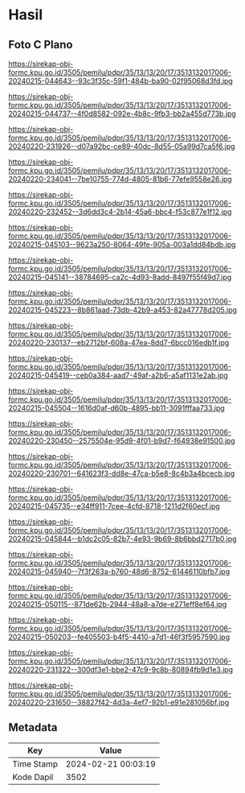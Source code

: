 # Hasil

## Foto C Plano

https://sirekap-obj-formc.kpu.go.id/3505/pemilu/pdpr/35/13/13/20/17/3513132017006-20240215-044643--93c3f35c-59f1-484b-ba90-02f95068d3fd.jpg

https://sirekap-obj-formc.kpu.go.id/3505/pemilu/pdpr/35/13/13/20/17/3513132017006-20240215-044737--4f0d8582-092e-4b8c-9fb3-bb2a455d773b.jpg

https://sirekap-obj-formc.kpu.go.id/3505/pemilu/pdpr/35/13/13/20/17/3513132017006-20240220-231926--d07a92bc-ce89-40dc-8d55-05a99d7ca5f6.jpg

https://sirekap-obj-formc.kpu.go.id/3505/pemilu/pdpr/35/13/13/20/17/3513132017006-20240220-234041--7be10755-774d-4805-81b6-77efe9558e26.jpg

https://sirekap-obj-formc.kpu.go.id/3505/pemilu/pdpr/35/13/13/20/17/3513132017006-20240220-232452--3d6dd3c4-2b14-45a6-bbc4-f53c877e1f12.jpg

https://sirekap-obj-formc.kpu.go.id/3505/pemilu/pdpr/35/13/13/20/17/3513132017006-20240215-045103--9623a250-8064-49fe-905a-003a1dd84bdb.jpg

https://sirekap-obj-formc.kpu.go.id/3505/pemilu/pdpr/35/13/13/20/17/3513132017006-20240215-045141--38784695-ca2c-4d93-8add-8497f55f49d7.jpg

https://sirekap-obj-formc.kpu.go.id/3505/pemilu/pdpr/35/13/13/20/17/3513132017006-20240215-045223--8b861aad-73db-42b9-a453-82a47778d205.jpg

https://sirekap-obj-formc.kpu.go.id/3505/pemilu/pdpr/35/13/13/20/17/3513132017006-20240220-230137--eb2712bf-608a-47ea-8dd7-6bcc016edb1f.jpg

https://sirekap-obj-formc.kpu.go.id/3505/pemilu/pdpr/35/13/13/20/17/3513132017006-20240215-045419--ceb0a384-aad7-49af-a2b6-a5af1131e2ab.jpg

https://sirekap-obj-formc.kpu.go.id/3505/pemilu/pdpr/35/13/13/20/17/3513132017006-20240215-045504--1616d0af-d60b-4895-bb11-3091fffaa733.jpg

https://sirekap-obj-formc.kpu.go.id/3505/pemilu/pdpr/35/13/13/20/17/3513132017006-20240220-230450--2575504e-95d9-4f01-b9d7-f64938e91500.jpg

https://sirekap-obj-formc.kpu.go.id/3505/pemilu/pdpr/35/13/13/20/17/3513132017006-20240220-230701--641623f3-dd8e-47ca-b5e8-8c4b3a4bcecb.jpg

https://sirekap-obj-formc.kpu.go.id/3505/pemilu/pdpr/35/13/13/20/17/3513132017006-20240215-045735--e34ff911-7cee-4cfd-8718-1211d2f60ecf.jpg

https://sirekap-obj-formc.kpu.go.id/3505/pemilu/pdpr/35/13/13/20/17/3513132017006-20240215-045844--b1dc2c05-82b7-4e93-9b69-8b6bbd2717b0.jpg

https://sirekap-obj-formc.kpu.go.id/3505/pemilu/pdpr/35/13/13/20/17/3513132017006-20240215-045940--7f3f263a-b760-48d6-8752-61446110bfb7.jpg

https://sirekap-obj-formc.kpu.go.id/3505/pemilu/pdpr/35/13/13/20/17/3513132017006-20240215-050115--871de62b-2944-48a8-a7de-e271eff8ef64.jpg

https://sirekap-obj-formc.kpu.go.id/3505/pemilu/pdpr/35/13/13/20/17/3513132017006-20240215-050203--fe405503-b4f5-4410-a7d1-46f3f5957590.jpg

https://sirekap-obj-formc.kpu.go.id/3505/pemilu/pdpr/35/13/13/20/17/3513132017006-20240220-231322--300df3e1-bbe2-47c9-9c8b-80894fb9d1e3.jpg

https://sirekap-obj-formc.kpu.go.id/3505/pemilu/pdpr/35/13/13/20/17/3513132017006-20240220-231650--38827f42-4d3a-4ef7-92b1-e91e281056bf.jpg


## Metadata

| Key        | Value               |
| ---------- | ------------------- |
| Time Stamp | 2024-02-21 00:03:19 |
| Kode Dapil | 3502                |



